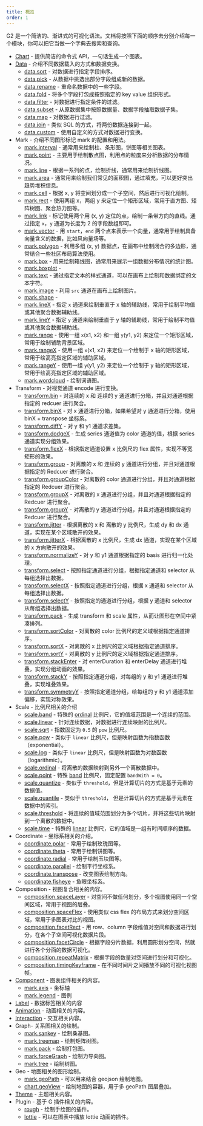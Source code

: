 ```yaml
---
title: 概览
order: 1
---
```


G2 是一个简洁的、渐进式的可视化语法。文档将按照下面的顺序去分别介绍每一个模块，你可以把它当做一个字典去搜索和查询。

- [Chart](./chart) - 提供简洁的命令式 API，一句话生成一个图表。
- [Data](/api/data/overview) - 介绍不同数据载入的方式和数据变换。
  - [data.sort](/api/data/sort) - 对数据进行指定字段排序。
  - [data.pick](/api/data/pick) - 从数据中挑选出部分字段组成新的数据。
  - [data.rename](/api/data/rename) - 重命名数据中的一些字段。
  - [data.fold](/api/data/fold) - 将多个字段打包成按照指定的 key value 组织形式。
  - [data.filter](/api/data/filter) - 对数据进行指定条件的过滤。
  - [data.subset](/api/data/subset) - 从原数据集中按照数据量、数据字段抽取数据子集。
  - [data.map](/api/data/map) - 对数据进行过滤。
  - [data.join](/api/data/join) - 类似 SQL 的方式，将两份数据连接到一起。
  - [data.custom](/api/data/custom) - 使用自定义的方式对数据进行变换。
- Mark - 介绍不同图形标记 mark 的配置和用法。
  - [mark.interval](/api/mark/interval) - 通常用来绘制柱、条形图，饼图等相关图表。
  - [mark.point](/api/mark/point) - 主要用于绘制散点图，利用点的粒度来分析数据的分布情况。
  - [mark.line](/api/mark/line) - 根据一系列的点，绘制折线，通常用来绘制折线图。
  - [mark.area](/api/mark/area) - 通常用来绘制我们常见的面积图，通过填充，可以更好突出趋势堆积信息。
  - [mark.cell](/api/mark/cell) - 根据 x, y 将空间划分成一个子空间，然后进行可视化绘制。
  - [mark.rect](/api/mark/rect) - 使用两组 x，两组 y 来定位一个矩形区域，常用于直方图、矩阵树图、聚合热力图等。
  - [mark.link](/api/mark/link) - 标记使用两个用 (x, y) 定位的点，绘制一条带方向的直线。通过指定 `x`，`y` 通道为长度为 2 的字段数组即可。
  - [mark.vector](/api/mark/vector) - 用 `start`，`end` 两个点来表示一个向量，通常用于绘制具备向量含义的数据，比如风向量场等。
  - [mark.polygon](/api/mark/polygon) - 利用多组 (x, y) 数据点，在画布中绘制闭合的多边形，通常结合一些社区布局算法使用。
  - [mark.box](/api/mark/box) - 用来绘制箱线图，通常用来展示一组数据分布情况的统计图。
  - [mark.boxplot](./mark/boxplot) -
  - [mark.text](/api/mark/text) - 通过指定文本的样式通道，可以在画布上绘制和数据绑定的文本字符。
  - [mark.image](/api/mark/image) - 利用 `src` 通道在画布上绘制图片。
  - [mark.shape](./mark/shape) -
  - [mark.lineX](/api/mark/linex) - 指定 `x` 通道来绘制垂直于 x 轴的辅助线，常用于绘制平均值或其他聚合数据辅助线。
  - [mark.lineY](/api/mark/liney) - 指定 `y` 通道来绘制垂直于 y 轴的辅助线，常用于绘制平均值或其他聚合数据辅助线。
  - [mark.range](/api/mark/range) - 使用一组 `x`(x1, x2) 和一组 `y`(y1, y2) 来定位一个矩形区域，常用于绘制辅助背景区域。
  - [mark.rangeX](/api/mark/rangex) - 使用一组 `x`(x1, x2) 来定位一个绘制于 x 轴的矩形区域，常用于绘高亮指定区域的辅助区域。
  - [mark.rangeY](/api/mark/rangey) - 使用一组 `y`(y1, y2) 来定位一个绘制于 y 轴的矩形区域，常用于绘高亮指定区域的辅助区域。
  - [mark.wordcloud](./mark/wordcloud) - 绘制词语图。
- Transform - 对视觉通道 encode 进行变换。
  - [transform.bin](/api/transform/bin) - 对连续的 x 和 连续的 y 通道进行分箱，并且对通道根据指定的 redcuer 进行聚合。
  - [transform.binX](/api/transform/binx) - 对 x 通道进行分箱，如果希望对 y 通道进行分箱，使用 binX + transpose 坐标系。
  - [transform.diffY](/api/transform/diffy) - 对 y 和 y1 通道求差集。
  - [transform.dodgeX](/api/transform/dodgex) - 生成 series 通道值为 color 通道的值，根据 series 通道实现分组效果。
  - [transform.flexX](/api/transform/flexx) - 根据指定通道设置 x 比例尺的 flex 属性，实现不等宽矩形的效果。
  - [transform.group](/api/transform/group) - 对离散的 x 和 连续的 y 通道进行分组，并且对通道根据指定的 Redcuer 进行聚合。
  - [transform.groupColor](/api/transform/groupcolor) - 对离散的 color 通道进行分组，并且对通道根据指定的 Redcuer 进行聚合。
  - [transform.groupX](/api/transform/groupx) - 对离散的 x 通道进行分组，并且对通道根据指定的 Redcuer 进行聚合。
  - [transform.groupY](/api/transform/groupy) - 对离散的 y 通道进行分组，并且对通道根据指定的 Redcuer 进行聚合。
  - [transform.jitter](/api/transform/jitter) - 根据离散的 x 和 离散的 y 比例尺，生成 dy 和 dx 通道，实现在某个区域散开的效果。
  - [transform.jitterX](/api/transform/jitterx) - 根据离散的 x 比例尺，生成 dx 通道，实现在某个区域的 x 方向散开的效果。
  - [transform.normalizeY](/api/transform/normalizey) - 对 y 和 y1 通道根据指定的 basis 进行归一化处理。
  - [transform.select](/api/transform/select) - 按照指定通道进行分组，根据指定通道和 selector 从每组选择出数据。
  - [transform.selectX](/api/transform/selectx) - 按照指定通道进行分组，根据 x 通道和 selector 从每组选择出数据。
  - [transform.selectY](/api/transform/selecty) - 按照指定的通道进行分组，根据 y 通道和 selector 从每组选择出数据。
  - [transform.pack](/api/transform/pack) - 生成 transform 和 scale 属性，从而让图形在空间中紧凑排列。
  - [transform.sortColor](/api/transform/sortcolor) - 对离散的 color 比例尺的定义域根据指定通道排序。
  - [transform.sortX](/api/transform/sortx) - 对离散的 x 比例尺的定义域根据指定通道排序。
  - [transform.sortY](/api/transform/sorty) - 对离散的 y 比例尺的定义域根据指定通道排序。
  - [transform.stackEnter](/api/transform/stackenter) - 对 enterDuration 和 enterDelay 通道进行堆叠，实现分组动画的效果。
  - [transform.stackY](/api/transform/stacky) - 按照指定通道分组，对每组的 y 和 y1 通道进行堆叠，实现堆叠效果。
  - [transform.symmetryY](/api/transform/symmetryy) - 按照指定通道分组，给每组的 y 和 y1 通道添加偏移，实现对称效果。
- Scale - 比例尺相关的介绍
  - [scale.band](/api/scale/band) - 特殊的 [ordinal](/api/sclae/ordinal) 比例尺，它的值域范围是一个连续的范围。
  - [scale.linear](/api/scale/linear) - 针对连续数据，对数据进行连续映射的比例尺。
  - [scale.sqrt](/api/scale/sqrt) - 指数固定为 `0.5` 的 `pow` 比例尺。
  - [scale.pow](/api/scale/pow) - 类似于 `linear` 比例尺，但是映射函数为指数函数（exponential）。
  - [scale.log](/api/scale/log) - 类似于 `linear` 比例尺，但是映射函数为对数函数（logarithmic）。
  - [scale.ordinal](/api/scale/ordinal) - 将离散的数据映射到另外一个离散数据中。
  - [scale.point](/api/scale/point) - 特殊 [band](/api/sclae/band) 比例尺，固定配置 `bandWith = 0`。
  - [scale.quantize](/api/scale/quantize) - 类似于 `threshold`，但是计算切片的方式是基于元素的数据值。
  - [scale.quantile](/api/scale/quantile) - 类似于 `threshold`， 但是计算切片的方式是基于元素在数据中的索引。
  - [scale.threshold](/api/scale/threshold) - 将连续的值域范围划分为多个切片，并将这些切片映射到一个离散的数据中。
  - [scale.time](/api/scale/time) - 特殊的 [linear](/api/sclae/linear) 比例尺，它的值域是一组有时间顺序的数据。
- Coordinate - 坐标系相关的介绍。
  - [coordinate.polar](./scale/polar) - 常用于绘制玫瑰图等。
  - [coordinate.theta](./scale/theta) - 常用于绘制饼图等。
  - [coordinate.radial](./scale/radial) - 常用于绘制玉块图等。
  - [coordinate.parallel](./scale/parallel) - 绘制平行坐标系。
  - [coordinate.transpose](./scale/transpose) - 改变图表绘制方向。
  - [coordinate.fisheye](./scale/fisheye) - 鱼眼坐标系。
- Composition - 视图复合相关的内容。
  - [composition.spaceLayer](/api/composition/spacelayer) - 对空间不做任何划分，多个视图使用同一个空间区域，常用于视图的层叠。
  - [composition.spaceFlex](/api/composition/spaceflex) - 使用类似 css flex 的布局方式来划分空间区域，常用于多图表对比的视图。
  - [composition.facetRect](/api/composition/facetrect) - 用 row、column 字段维值对空间和数据进行划分，在各个子空间可视化数据片段。
  - [composition.facetCircle](/api/composition/facetcircle) - 根据字段分片数据，利用圆形划分空间，然就进行各个分面的数据可视化。
  - [composition.repeatMatrix](/api/composition/repeatmatrix) - 根据字段的数量对空间进行划分和可视化。
  - [composition.timingKeyframe](/api/composition/timingkeyframe) - 在不同时间片之间播放不同的可视化视图帧。
- [Component](/api/component/overview) - 图表组件相关的内容。
  - [mark.axis](./scale/axis) - 坐标轴
  - [mark.legend](./scale/legend) - 图例
- [Label](/api/label/overview) - 数据标签相关的内容
- [Animation](/api/animation/overview) - 动画相关的内容。
- [Interaction](/api/interaction/overview) - 交互相关内容。
- Graph- 关系图相关的绘制。
  - [mark.sankey](./mark/sankey) - 绘制桑基图。
  - [mark.treemap](./mark/treemap) - 绘制矩阵树图。
  - [mark.pack](./mark/pack) - 绘制打包图。
  - [mark.forceGraph](./mark/forceGraph) - 绘制力导向图。
  - [mark.tree](./mark/tree) - 绘制树图。
- Geo - 地图相关的图形绘制。
  - [mark.geoPath](/api/geo/geopath) - 可以用来结合 geojson 绘制地图。
  - [chart.geoView](/api/geo/geoview) - 绘制地图的容器，用于多 geoPath 图层叠加。
- [Theme](/api/theme/theme) - 主题相关内容。
- Plugin - 基于 G 插件相关的内容。
  - [rough](/api/plugin/rough) - 绘制手绘图的插件。
  - [lottie](/api/plugin/lottie) - 可以在图表中播放 lottie 动画的插件。
